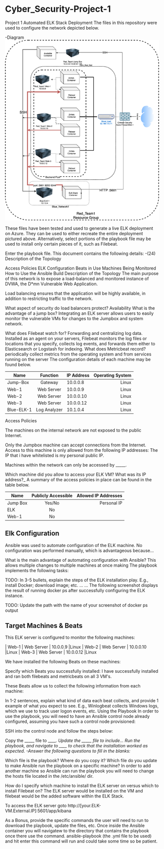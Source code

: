 # Cyber_Security-Project-1
Project 1
Automated ELK Stack Deployment
The files in this repository were used to configure the network depicted below.

-Diagram 
![](Project%201%20Diagram.png)

These files have been tested and used to generate a live ELK deployment on Azure. They can be used to either recreate the entire deployment pictured above. Alternatively, select portions of the playbook file may be used to install only certain pieces of it, such as Filebeat.

Enter the playbook file.
This document contains the following details: -(24) Description of the Topology

Access Policies
ELK Configuration
Beats in Use
Machines Being Monitored
How to Use the Ansible Build
Description of the Topology
The main purpose of this network is to expose a load-balanced and monitored instance of DVWA, the D*mn Vulnerable Web Application.

Load balancing ensures that the application will be highly available, in addition to restricting traffic to the network.

What aspect of security do load balancers protect? Availability
What is the advantage of a jump box?
Integrating an ELK server allows users to easily monitor the vulnerable VMs for changes to the Jumpbox and system network.

What does Filebeat watch for? Forwarding and centralizing log data. Installed as an agent on your servers, Filebeat monitors the log files or locations that you specify, collects log events, and forwards them either to Elasticsearch or Logstash for indexing.
What does Metricbeat record? periodically collect metrics from the operating system and from services running on the server
The configuration details of each machine may be found below.




| Name       |    Function  |  IP Address  |  Operating System  |
|----------- | :-----------:| ------------ | -----------------: |
| Jump-Box   | Gateway      | 10.0.0.8     | Linux
| Web-1      | Web Server   | 10.0.0.9     | Linux
| Web-2      | Web Server   | 10.0.0.10    | Linux
| Web-3      | Web Server   | 10.0.0.12    | Linux
| Blue-ELK-1 | Log Analyzer | 10.1.0.4     | Linux

Access Policies

The machines on the internal network are not exposed to the public Internet.

Only the Jumpbox machine can accept connections from the Internet. Access to this machine is only allowed from the following IP addresses: The IP that i have whitelisted is my personal public IP.

Machines within the network can only be accessed by _____.

Which machine did you allow to access your ELK VM? What was its IP address?_
A summary of the access policies in place can be found in the table below.

| Name       | Publicly Accessible  | Allowed IP Addresses |
| ---------- | :------------------: | -------------------: | 
| Jump Box   |  Yes/No              |     Personal IP      | 
| ELK        |  No                  |                      |
| Web-1      |  No                  |                      |

## Elk Configuration

Ansible was used to automate configuration of the ELK machine. No configuration was performed manually, which is advantageous because...

What is the main advantage of automating configuration with Ansible? This allows multiple changes to multiple machines at once making
The playbook implements the following tasks:

TODO: In 3-5 bullets, explain the steps of the ELK installation play. E.g., install Docker; download image; etc.
...
...
The following screenshot displays the result of running docker ps after successfully configuring the ELK instance.

TODO: Update the path with the name of your screenshot of docker ps output

## Target Machines & Beats

This ELK server is configured to monitor the following machines: 

| Web-1 | Web Server | 10.0.0.9  |Linux 
| Web-2 | Web Server | 10.0.0.10 |Linux 
| Web-3 | Web Server | 10.0.0.12 |Linux

We have installed the following Beats on these machines:

Specify which Beats you successfully installed:
I have successfully installed and ran both filebeats and metricbeats on all 3 VM's.

These Beats allow us to collect the following information from each machine:

In 1-2 sentences, explain what kind of data each beat collects, and provide 1 example of what you expect to see. E.g., Winlogbeat collects Windows logs, which we use to track user logon events, etc.
Using the Playbook
In order to use the playbook, you will need to have an Ansible control node already configured, assuming you have such a control node provisioned:

SSH into the control node and follow the steps below:

Copy the _____ file to _____.
Update the _____ file to include...
Run the playbook, and navigate to ____ to check that the installation worked as expected.
-Answer the following questions to fill in the blanks:_

Which file is the playbook? Where do you copy it?
Which file do you update to make Ansible run the playbook on a specific machine? In order to add another machine so Ansible can run the playbook you will need to change the hosts file located in the /etc/ansible/ dir.

How do I specify which machine to install the ELK server on versus which to install Filebeat on? The ELK server would be installed on the VM and filebeat would be the added software within the ELK Stack.

To access the ELK server goto  http://[your.ELK-VM.External.IP]:5601/app/kibana

As a Bonus, provide the specific commands the user will need to run to download the playbook, update the files, etc.
Once inside the Ansible container you will navigatew to the directory that contains the playbook once there use the command.
ansible-playbook (the .yml file to be used) and hit enter this command will run and could take some time so be patient.

